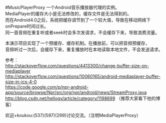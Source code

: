 #MusicPlayerProxy
一个Android音乐播放器代理的实例。  
MediaPlayer的缓存大小是无法修改的，缓存文件是无法得到的。  
而在Android4.0之后，系统把缓存调节到了一个较大值，导致在移动网络下onPrepare时间过长。  
同一首音频在重复听或者seek时会多次发请求，不会缓存下来，导致浪费流量。  
   
本演示项目实现了一个预缓存、缓存机制。在播放前，可以把音频预缓存，   
音频听过一次后，会缓存下来，重复播放时在本地读取本地文件，不会发送请求。   
    
参考：    
http://stackoverflow.com/questions/4413300/change-buffer-size-on-mediaplayer    
http://stackoverflow.com/questions/10060165/android-mediaplayer-buffer-size-in-ics-4-0   
https://code.google.com/p/npr-android-app/source/browse/Npr/src/org/npr/android/news/StreamProxy.java    
http://blog.csdn.net/hellogv/article/category/1198699   （推荐大家看下他的博客）

欢迎+koukou:(537)(597)(299)讨论交流。（注明MediaPlayerProxy）